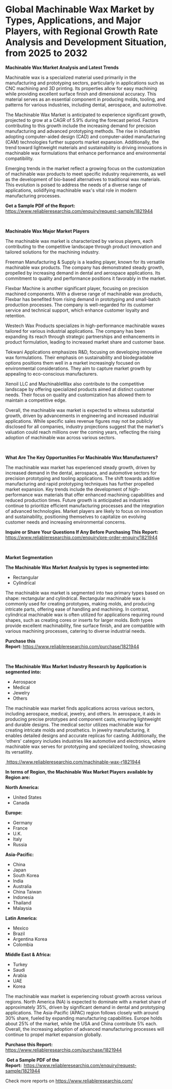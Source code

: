 <p><h1>Global Machinable Wax Market by Types, Applications, and Major Players, with Regional Growth Rate Analysis and Development Situation, from 2025 to 2032</h1></p><p><strong>Machinable Wax Market Analysis and Latest Trends</strong></p>
<p><p>Machinable wax is a specialized material used primarily in the manufacturing and prototyping sectors, particularly in applications such as CNC machining and 3D printing. Its properties allow for easy machining while providing excellent surface finish and dimensional accuracy. This material serves as an essential component in producing molds, tooling, and patterns for various industries, including dental, aerospace, and automotive.</p><p>The Machinable Wax Market is anticipated to experience significant growth, projected to grow at a CAGR of 5.9% during the forecast period. Factors contributing to this growth include the increasing demand for precision manufacturing and advanced prototyping methods. The rise in industries adopting computer-aided design (CAD) and computer-aided manufacturing (CAM) technologies further supports market expansion. Additionally, the trend toward lightweight materials and sustainability is driving innovations in machinable wax formulations that enhance performance and environmental compatibility.</p><p>Emerging trends in the market reflect a growing focus on the customization of machinable wax products to meet specific industry requirements, as well as the development of bio-based alternatives to traditional wax materials. This evolution is poised to address the needs of a diverse range of applications, solidifying machinable wax's vital role in modern manufacturing processes.</p></p>
<p><strong>Get a Sample PDF of the Report:&nbsp;</strong> <a href="https://www.reliableresearchiq.com/enquiry/request-sample/1821944?utm_campaign=2212&utm_medium=2&utm_source=Github&utm_content=ia&utm_term=01042025&utm_id=machinable-wax">https://www.reliableresearchiq.com/enquiry/request-sample/1821944</a></p>
<p>&nbsp;</p>
<p><strong>Machinable Wax Major Market Players</strong></p>
<p><p>The machinable wax market is characterized by various players, each contributing to the competitive landscape through product innovation and tailored solutions for the machining industry.</p><p>Freeman Manufacturing & Supply is a leading player, known for its versatile machinable wax products. The company has demonstrated steady growth, propelled by increasing demand in dental and aerospace applications. Its commitment to quality and performance positions it favorably in the market.</p><p>Flexbar Machine is another significant player, focusing on precision machined components. With a diverse range of machinable wax products, Flexbar has benefited from rising demand in prototyping and small-batch production processes. The company is well-regarded for its customer service and technical support, which enhance customer loyalty and retention.</p><p>Westech Wax Products specializes in high-performance machinable waxes tailored for various industrial applications. The company has been expanding its reach through strategic partnerships and enhancements in product formulation, leading to increased market share and customer base.</p><p>Tekwani Applications emphasizes R&D, focusing on developing innovative wax formulations. Their emphasis on sustainability and biodegradable options positions them well in a market increasingly focused on environmental considerations. They aim to capture market growth by appealing to eco-conscious manufacturers.</p><p>Xenoil LLC and MachinableWax also contribute to the competitive landscape by offering specialized products aimed at distinct customer needs. Their focus on quality and customization has allowed them to maintain a competitive edge.</p><p>Overall, the machinable wax market is expected to witness substantial growth, driven by advancements in engineering and increased industrial applications. While specific sales revenue figures may not be publicly disclosed for all companies, industry projections suggest that the market's valuation could reach millions over the coming years, reflecting the rising adoption of machinable wax across various sectors.</p></p>
<p>&nbsp;</p>
<p><strong>What Are The Key Opportunities For Machinable Wax Manufacturers?</strong></p>
<p><p>The machinable wax market has experienced steady growth, driven by increased demand in the dental, aerospace, and automotive sectors for precision prototyping and tooling applications. The shift towards additive manufacturing and rapid prototyping techniques has further propelled market expansion. Key trends include the development of high-performance wax materials that offer enhanced machining capabilities and reduced production times. Future growth is anticipated as industries continue to prioritize efficient manufacturing processes and the integration of advanced technologies. Market players are likely to focus on innovation and sustainability, positioning themselves to capitalize on evolving customer needs and increasing environmental concerns.</p></p>
<p><strong>Inquire or Share Your Questions If Any Before Purchasing This Report:</strong> <a href="https://www.reliableresearchiq.com/enquiry/pre-order-enquiry/1821944?utm_campaign=2212&utm_medium=2&utm_source=Github&utm_content=ia&utm_term=01042025&utm_id=machinable-wax">https://www.reliableresearchiq.com/enquiry/pre-order-enquiry/1821944</a></p>
<p>&nbsp;</p>
<p><strong>Market Segmentation</strong></p>
<p><strong>The Machinable Wax Market Analysis by types is segmented into:</strong></p>
<p><ul><li>Rectangular</li><li>Cylindrical</li></ul></p>
<p><p>The machinable wax market is segmented into two primary types based on shape: rectangular and cylindrical. Rectangular machinable wax is commonly used for creating prototypes, making molds, and producing intricate parts, offering ease of handling and machining. In contrast, cylindrical machinable wax is often utilized for applications requiring round shapes, such as creating cores or inserts for larger molds. Both types provide excellent machinability, fine surface finish, and are compatible with various machining processes, catering to diverse industrial needs.</p></p>
<p><strong>Purchase this Report:&nbsp;</strong><a href="https://www.reliableresearchiq.com/purchase/1821944?utm_campaign=2212&utm_medium=2&utm_source=Github&utm_content=ia&utm_term=01042025&utm_id=machinable-wax">https://www.reliableresearchiq.com/purchase/1821944</a></p>
<p>&nbsp;</p>
<p><strong>The Machinable Wax Market Industry Research by Application is segmented into:</strong></p>
<p><ul><li>Aerospace</li><li>Medical</li><li>Jewelry</li><li>Others</li></ul></p>
<p><p>The machinable wax market finds applications across various sectors, including aerospace, medical, jewelry, and others. In aerospace, it aids in producing precise prototypes and component casts, ensuring lightweight and durable designs. The medical sector utilizes machinable wax for creating intricate molds and prosthetics. In jewelry manufacturing, it enables detailed designs and accurate replicas for casting. Additionally, the 'others' category includes industries like automotive and electronics, where machinable wax serves for prototyping and specialized tooling, showcasing its versatility.</p></p>
<p><a href="https://www.reliableresearchiq.com/machinable-wax-r1821944?utm_campaign=2212&utm_medium=2&utm_source=Github&utm_content=ia&utm_term=01042025&utm_id=machinable-wax">&nbsp;https://www.reliableresearchiq.com/machinable-wax-r1821944</a></p>
<p><strong>In terms of Region, the Machinable Wax Market Players available by Region are:</strong></p>
<p>
    <p> <strong> North America: </strong>
        <ul>
            <li>United States</li>
            <li>Canada</li>
        </ul>
        </p> 
    <p> <strong> Europe: </strong>
        <ul>
            <li>Germany</li>
            <li>France</li>
            <li>U.K.</li>
            <li>Italy</li>
            <li>Russia</li>
        </ul>
        </p> 
    <p> <strong> Asia-Pacific: </strong>
        <ul>
            <li>China</li>
            <li>Japan</li>
            <li>South Korea</li>
            <li>India</li>
            <li>Australia</li>
            <li>China Taiwan</li>
            <li>Indonesia</li>
            <li>Thailand</li>
            <li>Malaysia</li>
        </ul>
        </p> 
    <p> <strong> Latin America: </strong>
        <ul>
            <li>Mexico</li>
            <li>Brazil</li>
            <li>Argentina Korea</li>
            <li>Colombia</li>
        </ul>
        </p> 
    <p> <strong> Middle East & Africa: </strong>
        <ul>
            <li>Turkey</li>
            <li>Saudi</li>
            <li>Arabia</li>
            <li>UAE</li>
            <li>Korea</li>
        </ul>
    </p>
    </p>
<p><p>The machinable wax market is experiencing robust growth across various regions. North America (NA) is expected to dominate with a market share of approximately 35%, driven by significant demand in dental and prototyping applications. The Asia-Pacific (APAC) region follows closely with around 30% share, fueled by expanding manufacturing capabilities. Europe holds about 25% of the market, while the USA and China contribute 5% each. Overall, the increasing adoption of advanced manufacturing processes will continue to propel market expansion globally.</p></p>
<p><strong>Purchase this Report: </strong><a href="https://www.reliableresearchiq.com/purchase/1821944?utm_campaign=2212&utm_medium=2&utm_source=Github&utm_content=ia&utm_term=01042025&utm_id=machinable-wax">https://www.reliableresearchiq.com/purchase/1821944</a></p>
<p>&nbsp;<strong>Get a Sample PDF of the Report:&nbsp;&nbsp;</strong><a href="https://www.reliableresearchiq.com/enquiry/request-sample/1821944?utm_campaign=2212&utm_medium=2&utm_source=Github&utm_content=ia&utm_term=01042025&utm_id=machinable-wax">https://www.reliableresearchiq.com/enquiry/request-sample/1821944</a></p>
<p><strong></strong></p>
<p>Check more reports on <a href="https://www.reliableresearchiq.com/?utm_campaign=2212&utm_medium=2&utm_source=Github&utm_content=ia&utm_term=01042025&utm_id=machinable-wax">https://www.reliableresearchiq.com/</a></p>